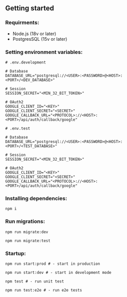 ## Getting started

### Requirments:
- Node.js (18v or later)
- PostgresSQL (15v or later)

### Setting environment variables:
```shell
# .env.development

# Database
DATABASE_URL="postgresql://<USER>:<PASSWORD>@<HOST>:<PORT>/<DEV_DATABASE>"

# Session
SESSION_SECRET="<MIN_32_BIT_TOKEN>"

# OAuth2
GOOGLE_CLIENT_ID="<KEY>"
GOOGLE_CLIENT_SECRET="<SECRET>"
GOOGLE_CALLBACK_URL="<PROTOCOL>://<HOST>:<PORT>/api/auth/callback/google"

# .env.test

# Database
DATABASE_URL="postgresql://<USER>:<PASSWORD>@<HOST>:<PORT>/<TEST_DATABASE>"

# Session
SESSION_SECRET="<MIN_32_BIT_TOKEN>"

# OAuth2
GOOGLE_CLIENT_ID="<KEY>"
GOOGLE_CLIENT_SECRET="<SECRET>"
GOOGLE_CALLBACK_URL="<PROTOCOL>://<HOST>:<PORT>/api/auth/callback/google"
```

### Installing dependencies:
```shell
npm i
```

### Run migrations:
```shell
npm run migrate:dev

npm run migrate:test
```

### Startup:
```shell
npm run start:prod # - start in production

npm run start:dev # - start in development mode

npm test # - run unit test

npm run test:e2e # - run e2e tests
```
